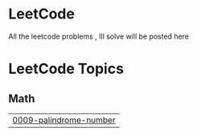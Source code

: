 # LeetCode
All the leetcode problems , Ill solve will be posted here 

<!---LeetCode Topics Start-->
# LeetCode Topics
## Math
|  |
| ------- |
| [0009-palindrome-number](https://github.com/sksamad3/LeetCode/tree/master/0009-palindrome-number) |
<!---LeetCode Topics End-->